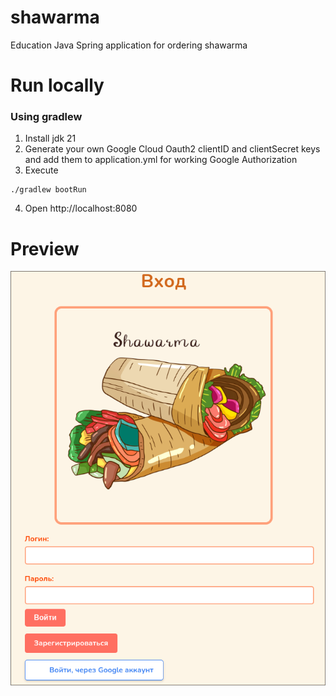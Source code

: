 # shawarma
 Education Java Spring application for ordering shawarma
# Run locally
### Using gradlew
1. Install jdk 21
2. Generate your own Google Cloud Oauth2 clientID and clientSecret keys and add them to application.yml for working Google Authorization
3. Execute
```shell
./gradlew bootRun
```
4. Open http://localhost:8080

# Preview

![loginPageHere](shawarma/images/login.png)


